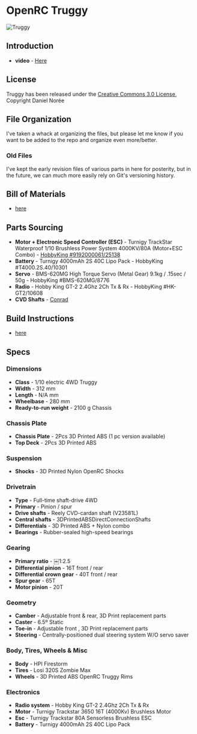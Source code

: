 # OpenRC Truggy

![Truggy](https://raw.github.com/bryancostanich/OpenRC/master/Truggy/Renderings/OpenRC%20Truggy%201_Small.jpg)

## Introduction
 * **video** - [Here](http://www.youtube.com/watch?v=dElz53EsmtM)
 
## License
Truggy has been released under the [Creative Commons 3.0 License](http://creativecommons.org/licenses/by/3.0/), Copyright Daniel Norée
 
## File Organization
I've taken a whack at organizing the files, but please let me know if you want to be added to the repo and organize even more/better.

### Old Files
I've kept the early revision files of various parts in here for posterity, but in the future, we can much more easily rely on Git's versioning history.
 
## Bill of Materials
 * [here](https://github.com/bryancostanich/OpenRC/raw/master/Truggy/OpenRC%20Truggy%20BOM%20-%202013-12-28.pdf)
 
## Parts Sourcing
 * **Motor + Electronic Speed Controller (ESC)** - Turnigy TrackStar Waterproof 1/10 Brushless Power System 4000KV/80A (Motor+ESC Combo) - [HobbyKing #9192000061/25138](http://www.hobbyking.com/hobbyking/store/uh_viewItem.asp?idProduct=25138)
 * **Battery** - Turnigy 4000mAh 2S 40C Lipo Pack - HobbyKing #T4000.2S.40/10301 
 * **Servo** - BMS-620MG High Torque Servo (Metal Gear) 9.1kg / .15sec / 50g - HobbyKing #BMS-620MG/8776
 * **Radio** - Hobby King GT-2 2.4Ghz 2Ch Tx & Rx - HobbyKing #HK-GT2/10608
 * **CVD Shafts** - [Conrad](http://www.conrad.com/ce/en/product/231121/)

## Build Instructions
 * [here](https://github.com/bryancostanich/OpenRC/blob/master/Truggy/BuildInstructions.md)

## Specs
### Dimensions * **Class** - 1/10 electric 4WD Truggy * **Width** - 312 mm * **Length** - N/A mm * **Wheelbase** - 280 mm
 * **Ready-to-run weight** - 2100 g Chassis

### Chassis Plate * **Chassis Plate** - 2Pcs 3D Printed ABS (1 pc version available) * **Top Deck** - 2Pcs 3D Printed ABS### Suspension * **Shocks** - 3D Printed Nylon OpenRC Shocks
### Drivetrain* **Type** - Full-time shaft-drive 4WD* **Primary** - Pinion / spur
* **Drive shafts** - Reely CVD-cardan shaft (V23581L)* **Central shafts** - 3DPrintedABSDirectConnectionShafts
* **Differentials** - 3D Printed ABS + Nylon combo
* **Bearings** - Rubber-sealed high-speed bearings

### Gearing * **Primary ratio** - ￼1:2.5
 * **Differential pinion** - 16T front / rear
 * **Differential crown gear** - 40T front / rear
 * **Spur gear** - 65T
 * **Motor pinion** - 20T
 
### Geometry * **Camber** - Adjustable front & rear, 3D Print replacement parts * **Caster** - 6.5º Static
 * **Toe-in** - Adjustable front , 3D Print replacement parts
 * **Steering** - Centrally-positioned dual steering system W/O servo saver
 
### Body, Tires, Wheels & Misc
 * **Body** - HPI Firestorm
 * **Tires** - Losi 320S Zombie Max
 * **Wheels** - 3D Printed ABS OpenRC Truggy Rims 
### Electronics 
 * **Radio system** - Hobby King GT-2 2.4Ghz 2Ch Tx & Rx
 * **Motor** - Turnigy Trackstar 3650 16T (4000Kv) Brushless Motor * **Esc** - Turnigy Trackstar 80A Sensorless Brushless ESC * **Battery** - Turnigy 4000mAh 2S 40C Lipo Pack